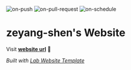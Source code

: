 
  ![on-push](../../actions/workflows/on-push.yaml/badge.svg)
  ![on-pull-request](../../actions/workflows/on-pull-request.yaml/badge.svg)
  ![on-schedule](../../actions/workflows/on-schedule.yaml/badge.svg)

  # zeyang-shen's Website

  Visit **[website url](#)** 🚀

  _Built with [Lab Website Template](https://greene-lab.gitbook.io/lab-website-template-docs)_
